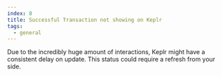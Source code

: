 ```yaml
---
index: 8
title: Successful Transaction not showing on Keplr
tags: 
  - general
---
```


Due to the incredibly huge amount of interactions, Keplr might have a consistent delay on update. This status could require a refresh from your side.
